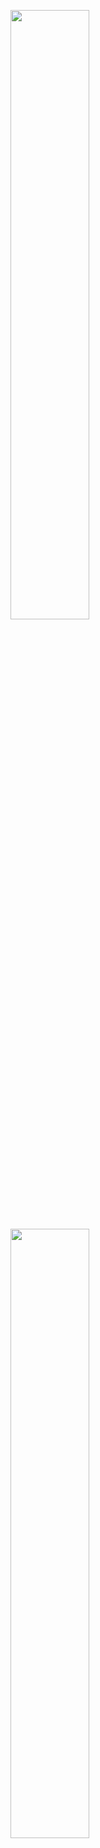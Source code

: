 <image display=block margin-left=auto margin-right=auto width=50% src="https://github-readme-stats.vercel.app/api?username=jpedro85&count_private=true&show_icons=true&theme=radical"><br>
<image display=block margin-left=auto margin-right=auto width=50% src="https://github-readme-stats.vercel.app/api/top-langs/?username=jpedro85&layout=compact&theme=radical">

